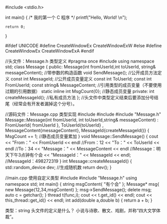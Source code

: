 #include <stdio.h>
 
int main()
{
    /* 我的第一个 C 程序 */
    printf("Hello, World! \n");
 
    return 0;
}


#ifdef UNICODE
#define CreateWindowEx  CreateWindowExW
#else
#define CreateWindowEx  CreateWindowExA
#endif

//头文件：Message.h  类型定义
#pragma once
#include <string>
using namespace std;
class Message
{
public:
	Message(int fromUserId,int toUserId, string& messageContent); //带参数的构造函数
	void SendMessage();  //公开成员方法定义
	const int MessageId;  //公开成员变量定义
	const int ToUserId;
	const int FromUserId;
	const string& MessageContent;  //引用类型的成员变量（不要使用过期的引用数据）
	static inline int MsgCount{0};  //静态成员变量
private:
	int createMessageId();  //私有成员方法
}; //头文件中类型定义结束后要添加分号结尾（经常会有开发者漏掉这个分号）。


//源码文件：Message.cpp  类型实现
#include <iostream>
#include <random>
#include "Message.h"
Message::Message(int fromUserId, int toUserId,string& messageContent) :
	FromUserId{ fromUserId },
	ToUserId{toUserId} ,
	MessageContent{messageContent},
	MessageId{createMessageId()} {
    MsgCount += 1; //静态成员变量累加
}
void Message::SendMessage() {
    cout << "From：" << FromUserId << endl  //From：12
    << "To：" << ToUserId << endl  //To：34
    << "Message：" << MessageContent << endl //Message：明天下午3点钟有个会
    << "MessageId：" << MessageId << endl;  //MessageId：498272319
}
int Message::createMessageId() {
    std::random_device dev;  //生成随机数
    return dev();
}


//main.cpp 使用自定义类型
#include <string>
#include "Message.h"
using namespace std;
int main() {
    string msgContent{ "有个会" };
    Message* msg{ new Message(12,34,msgContent) };
    msg->SendMessage();
    delete msg;
    auto c = getchar();
}
thread t(func,i);
cout << t.get_id() << endl; 
cout << this_thread::get_id() << endl; 
int add(double a,double b) {
    return a + b;
}

类型：string
头文件的定义是什么？
小说与诗歌、散文、戏剧，并称“四大文学体裁”。
